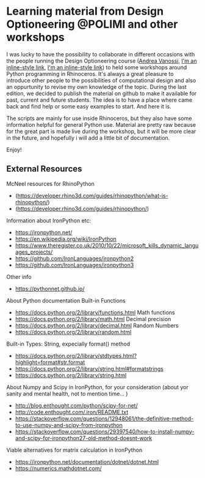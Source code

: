 # Learning material from Design Optioneering @POLIMI and other workshops

I was lucky to have the possibility to collaborate in different occasions with the people running the Design Optioneering course ([Andrea Vanossi](https://www.linkedin.com/in/andrea-vanossi-9bb21441/?originalSubdomain=it), [I'm an inline-style link](https://www.google.com), [I'm an inline-style link](https://www.google.com)) to held some workshops around Python programming in Rhinoceros. It's always a great pleasure to introduce other people to the possibilities of computational design and also an oppurtunity to revise my own knowledge of the topic.
During the last edition, we decided to publish the material on github to make it available for past, current and future students. The idea is to have a place where came back and find help or some easy examples to start. And here it is.

The scripts are mainly for use inside Rhinoceros, but they also have some information helpful for general Python use.
Material are pretty raw because for the great part is made live during the workshop, but it will be more clear in the future, and hopefully i will add a little bit of documentation.

Enjoy!

## External Resources

McNeel resources for RhinoPython
- (https://developer.rhino3d.com/guides/rhinopython/what-is-rhinopython/)
- (https://developer.rhino3d.com/guides/rhinopython/)

Information about IronPython etc:
- https://ironpython.net/
- https://en.wikipedia.org/wiki/IronPython
- https://www.theregister.co.uk/2010/10/22/microsoft_kills_dynamic_languages_projects/
- https://github.com/IronLanguages/ironpython2
- https://github.com/IronLanguages/ironpython3

Other info
- https://pythonnet.github.io/

About Python documentation
Built-in Functions
- https://docs.python.org/2/library/functions.html
Math functions
- https://docs.python.org/2/library/math.html
Decimal precision
- https://docs.python.org/2/library/decimal.html
Random Numbers
- https://docs.python.org/2/library/random.html

Built-in Types: String, expecially format() method
- https://docs.python.org/2/library/stdtypes.html?highlight=format#str.format
- https://docs.python.org/2/library/string.html#formatstrings
- https://docs.python.org/2/library/string.html

About Numpy and Scipy in IronPython, for your consideration (about yor sanity and mental health, not to mention time... )
- http://blog.enthought.com/python/scipy-for-net/
- http://code.enthought.com/.iron/README.txt
- https://stackoverflow.com/questions/12948061/the-definitive-method-to-use-numpy-and-scipy-from-ironpython
- https://stackoverflow.com/questions/29397540/how-to-install-numpy-and-scipy-for-ironpython27-old-method-doesnt-work

Viable alternatives for matrix calculation in IronPython
- https://ironpython.net/documentation/dotnet/dotnet.html
- https://numerics.mathdotnet.com/